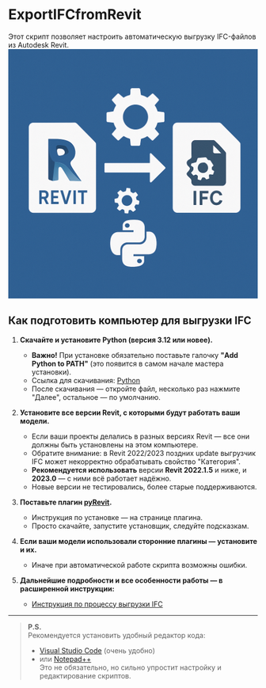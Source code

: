# ExportIFCfromRevit
Этот скрипт позволяет настроить автоматическую выгрузку IFC-файлов из Autodesk Revit.
![Revit-IFC](_git_images/logo.png)


## Как подготовить компьютер для выгрузки IFC
1. **Скачайте и установите Python (версия 3.12 или новее).**  
   - **Важно!** При установке обязательно поставьте галочку **"Add Python to PATH"** (это появится в самом начале мастера установки).
   - Ссылка для скачивания: [Python](https://www.python.org/downloads/)
   - После скачивания — откройте файл, несколько раз нажмите "Далее", остальное — по умолчанию.

2. **Установите все версии Revit, с которыми будут работать ваши модели.**  
   - Если ваши проекты делались в разных версиях Revit — все они должны быть установлены на этом компьютере.
   - Обратите внимание: в Revit 2022/2023 поздних update выгрузчик IFC может некорректно обрабатывать свойство "Категория".
   - **Рекомендуется использовать** версии **Revit 2022.1.5** и ниже, и **2023.0** — с ними всё работает надёжно.
   - Новые версии не тестировались, более старые поддерживаются.

3. **Поставьте плагин [pyRevit](https://github.com/pyrevitlabs/pyRevit/releases).**  
   - Инструкция по установке — на странице плагина.
   - Просто скачайте, запустите установщик, следуйте подсказкам.

4. **Если ваши модели использовали сторонние плагины — установите и их.**  
   - Иначе при автоматической работе скрипта возможны ошибки.

5. **Дальнейшие подробности и все особенности работы — в расширенной инструкции:**  
   - [Инструкция по процессу выгрузки IFC](_инструкция/Основная_инструкция_выгрузок_IFC.docx)

---

> **P.S.**  
> Рекомендуется установить удобный редактор кода:  
> - [Visual Studio Code](https://code.visualstudio.com/) (очень удобно)  
> - или [Notepad++](https://notepad-plus-plus.org/)  
> Это не обязательно, но сильно упростит настройку и редактирование скриптов.
